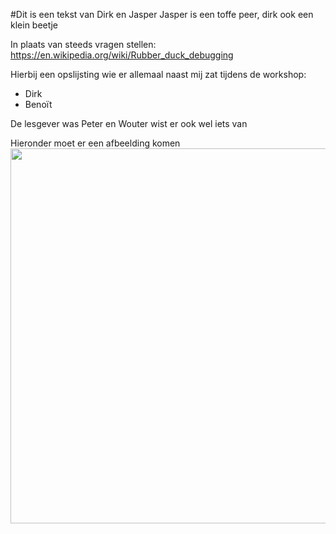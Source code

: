 ﻿#Dit is een tekst van Dirk en Jasper
Jasper is een toffe peer, dirk ook een klein beetje

In plaats van steeds vragen stellen:
https://en.wikipedia.org/wiki/Rubber_duck_debugging

Hierbij een opslijsting wie er allemaal naast mij zat tijdens de workshop:
* Dirk
* Benoït


De lesgever was Peter en Wouter wist er ook wel iets van

Hieronder moet er een afbeelding komen
<img src="images/20190222_123140.jpg" width="600px" >


